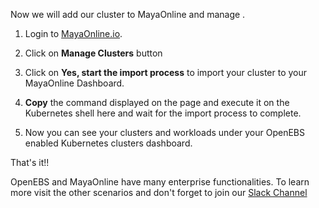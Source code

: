 Now we will add our cluster to MayaOnline and manage .

1) Login to [MayaOnline.io](https://mayaonline.io/).

2) Click on **Manage Clusters** button

3) Click on **Yes, start the import process** to import your cluster to your MayaOnline Dashboard.

4) **Copy** the command displayed on the page and execute it on the Kubernetes shell here and wait for the import process to complete.

5) Now you can see your clusters and workloads under your OpenEBS enabled Kubernetes clusters dashboard.

That's it!!

OpenEBS and MayaOnline have many enterprise functionalities. To learn more visit the other scenarios and don't forget to join our [Slack Channel](https://join.slack.com/t/openebs-community/shared_invite/enQtMjQzMTg4NTcyNTY2LTJiMzVjYjA5ZDk3YmI4NjAxY2QyYmI3MTA1MmUxMTAzNTU0NTM5NTViOTIxMjA1NWQ4NzVmMTBiNjk0NDU1YzQ) 
